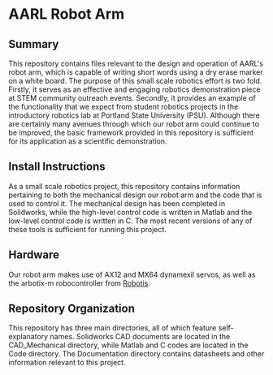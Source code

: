 # AARL Robot Arm

## Summary
This repository contains files relevant to the design and operation of AARL's robot arm, which is capable of writing short words using a dry erase marker on a white board.  The purpose of this small scale robotics effort is two fold.  Firstly, it serves as an effective and engaging robotics demonstration piece at STEM community outreach events.  Secondly, it provides an example of the functionality that we expect from student robotics projects in the introductory robotics lab at Portland State University (PSU).  Although there are certainly many avenues through which our robot arm could continue to be improved, the basic framework provided in this repository is sufficient for its application as a scientific demonstration.

## Install Instructions
As a small scale robotics project, this repository contains information pertaining to both the mechanical design our robot arm and the code that is used to control it.  The mechanical design has been completed in Solidworks, while the high-level control code is written in Matlab and the low-level control code is written in C.  The most recent versions of any of these tools is sufficient for running this project.

## Hardware
Our robot arm makes use of AX12 and MX64 dynamexil servos, as well as the arbotix-m robocontroller from [Robotis](https://www.robotis.us/).

## Repository Organization
This repository has three main directories, all of which feature self-explanatory names.  Solidworks CAD documents are located in the CAD_Mechanical directory, while Matlab and C codes are located in the Code directory.  The Documentation directory contains datasheets and other information relevant to this project.
